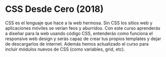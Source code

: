 # CSS Desde Cero (2018)

CSS es el lenguaje que hace a la web hermosa. Sin CSS los sitios web y aplicaciones móviles se verían feos y aburridos. Con este curso aprenderás a diseñar para la web usando código CSS, entenderás como funciona el responsive web design y serás capaz de crear tus propios templates y dejar de descargarlos de internet. Además hemos actualizado el curso para incluir módulos nuevos de CSS (como variables, grid, etc).